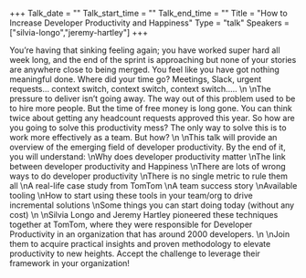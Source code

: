 +++
Talk_date = ""
Talk_start_time = ""
Talk_end_time = ""
Title = "How to Increase Developer Productivity and Happiness"
Type = "talk"
Speakers = ["silvia-longo","jeremy-hartley"]
+++

You’re having that sinking feeling again; you have worked super hard all week long, and the end of the sprint is approaching but none of your stories are anywhere close to being merged. You feel like you have got nothing meaningful done. Where did your time go? Meetings, Slack, urgent requests… context switch, context switch, context switch….. 
\n
\nThe pressure to deliver isn’t going away. The way out of this problem used to be to hire more people. But the time of free money is long gone. You can think twice about getting any headcount requests approved this year. So how are you going to solve this productivity mess? The only way to solve this is to work more effectively as a team. But how? 
\n
\nThis talk will provide an overview of the emerging field of developer productivity. By the end of it, you will understand:
\nWhy does developer productivity matter
\nThe link between developer productivity and Happiness
\nThere are lots of wrong ways to do developer productivity
\nThere is no single metric to rule them all
\nA real-life case study from TomTom
\nA team success story
\nAvailable tooling
\nHow to start using these tools in your team/org to drive incremental solutions
\nSome things you can start doing today (without any cost)
\n
\nSilvia Longo and Jeremy Hartley pioneered these techniques together at TomTom, where they were responsible for Developer Productivity in an organization that has around 2000 developers. 
\n
\nJoin them to acquire practical insights and proven methodology to elevate productivity to new heights. Accept the challenge to leverage their framework in your organization!
